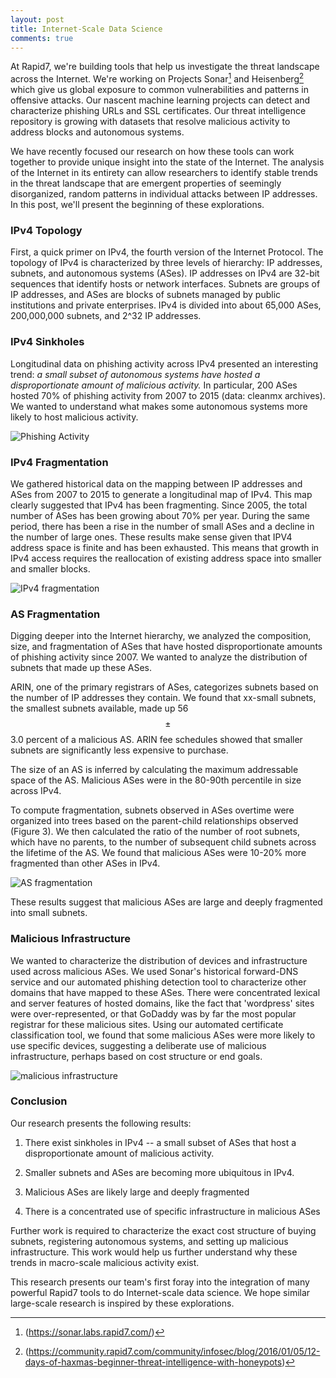 ```yaml
---
layout: post
title: Internet-Scale Data Science
comments: true
---
```


At Rapid7, we're building tools that help us investigate the threat landscape across the Internet. We're working on Projects Sonar[^1] and Heisenberg[^2] which give us global exposure to common vulnerabilities and patterns in offensive attacks. Our nascent machine learning projects can detect and characterize phishing URLs and SSL certificates. Our threat intelligence repository is growing with datasets that resolve malicious activity to address blocks and autonomous systems.

We have recently focused our research on how these tools can work together to provide unique insight into the state of the Internet. The analysis of the Internet in its entirety can allow researchers to identify stable trends in the threat landscape that are emergent properties of seemingly disorganized, random patterns in individual attacks between IP addresses. In this post, we'll present the beginning of these explorations.

### IPv4 Topology
First, a quick primer on IPv4, the fourth version of the Internet Protocol. The topology of IPv4 is characterized by three levels of hierarchy: IP addresses, subnets, and autonomous systems (ASes). IP addresses on IPv4 are 32-bit sequences that identify hosts or network interfaces. Subnets are groups of IP addresses, and ASes are blocks of subnets managed by public institutions and private enterprises. IPv4 is divided into about 65,000 ASes, 200,000,000 subnets, and 2^32 IP addresses.

### IPv4 Sinkholes

Longitudinal data on phishing activity across IPv4 presented an interesting trend: *a small subset of autonomous systems have hosted a disproportionate amount of malicious activity.* In particular, 200 ASes hosted 70% of phishing activity from 2007 to 2015 (data: cleanmx archives). We wanted to understand what makes some autonomous systems more likely to host malicious activity.


![Phishing Activity](http://pegasos1.github.io/public/20160215/fig1.png)


### IPv4 Fragmentation

We gathered historical data on the mapping between IP addresses and ASes from 2007 to 2015 to generate a longitudinal map of IPv4. This map clearly suggested that IPv4 has been fragmenting. Since 2005, the total number of ASes has been growing about 70% per year. During the same period, there has been a rise in the number of small ASes and a decline in the number of large ones. These results make sense given that IPV4 address space is finite and has been exhausted. This means that growth in IPv4 access requires the reallocation of existing address space into smaller and smaller blocks.

![IPv4 fragmentation](http://pegasos1.github.io/public/20160215/fig2.png)

### AS Fragmentation
Digging deeper into the Internet hierarchy, we analyzed the composition, size, and fragmentation of ASes that have hosted disproportionate amounts of phishing activity since 2007. We wanted to analyze the distribution of subnets that made up these ASes.

ARIN, one of the primary registrars of ASes, categorizes subnets based on the number of IP addresses they contain. We found that xx-small subnets, the smallest subnets available, made up 56 $$\pm$$ 3.0 percent of a malicious AS. ARIN fee schedules showed that smaller subnets are significantly less expensive to purchase.

The size of an AS is inferred by calculating the maximum addressable space of the AS. Malicious ASes were in the 80-90th percentile in size across IPv4.  

To compute fragmentation, subnets observed in ASes overtime were organized into trees based on the parent-child relationships observed (Figure 3). We then calculated the ratio of the number of root subnets, which have no parents, to the number of subsequent child subnets across the lifetime of the AS. We found that malicious ASes were 10-20% more fragmented than other ASes in IPv4.

![AS fragmentation](http://pegasos1.github.io/public/20160215/fig3.png)

These results suggest that malicious ASes are large and deeply fragmented into small subnets.


### Malicious Infrastructure

We wanted to characterize the distribution of devices and infrastructure used across malicious ASes. We  used Sonar's historical forward-DNS service and our automated phishing detection tool to characterize other domains that have mapped to these ASes. There were concentrated lexical and server features of hosted domains, like the fact that 'wordpress' sites were over-represented, or that GoDaddy was by far the most popular registrar for these malicious sites. Using our automated certificate classification tool, we found that some malicious ASes were more likely to use specific devices, suggesting a deliberate use of malicious infrastructure, perhaps based on cost structure or end goals.

![malicious infrastructure](http://pegasos1.github.io/public/20160215/fig4.png)

### Conclusion

 Our research presents the following results:

  1) There exist sinkholes in IPv4 -- a small subset of ASes that host a disproportionate amount of malicious activity.

  2) Smaller subnets and ASes are becoming more ubiquitous in IPv4.

  3) Malicious ASes are likely large and deeply fragmented

  4) There is a concentrated use of specific infrastructure in malicious ASes


Further work is required to characterize the exact cost structure of buying subnets, registering autonomous systems, and setting up malicious infrastructure. This work would help us further understand why these trends in macro-scale malicious activity exist.

This research presents our team's first foray into the integration of many powerful Rapid7 tools to do Internet-scale data science. We hope similar large-scale research is inspired by these explorations.       


[^1]: (https://sonar.labs.rapid7.com/)
[^2]:(https://community.rapid7.com/community/infosec/blog/2016/01/05/12-days-of-haxmas-beginner-threat-intelligence-with-honeypots)
[^3]: [History of the Internet]
[^4]: [Cleanmx archive] (http://cleanmx.org)
